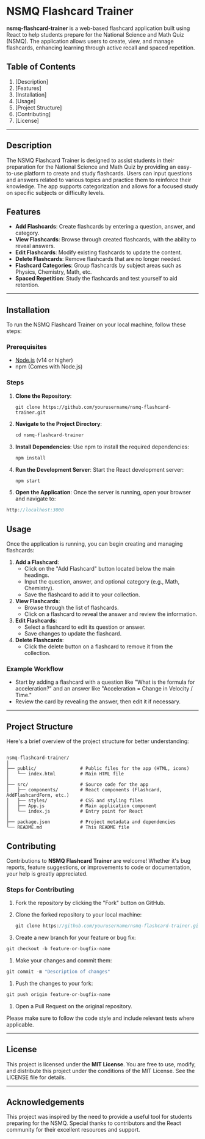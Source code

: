 # NSMQ Flashcard Trainer

**nsmq-flashcard-trainer** is a web-based flashcard application built using React to help students prepare for the National Science and Math Quiz (NSMQ). The application allows users to create, view, and manage flashcards, enhancing learning through active recall and spaced repetition.

## Table of Contents

1. [Description]
2. [Features]
3. [Installation]
4. [Usage]
5. [Project Structure]
6. [Contributing]
7. [License]

---

## Description

The NSMQ Flashcard Trainer is designed to assist students in their preparation for the National Science and Math Quiz by providing an easy-to-use platform to create and study flashcards. Users can input questions and answers related to various topics and practice them to reinforce their knowledge. The app supports categorization and allows for a focused study on specific subjects or difficulty levels.

## Features

- **Add Flashcards**: Create flashcards by entering a question, answer, and category.
- **View Flashcards**: Browse through created flashcards, with the ability to reveal answers.
- **Edit Flashcards**: Modify existing flashcards to update the content.
- **Delete Flashcards**: Remove flashcards that are no longer needed.
- **Flashcard Categories**: Group flashcards by subject areas such as Physics, Chemistry, Math, etc.
- **Spaced Repetition**: Study the flashcards and test yourself to aid retention.

---

## Installation

To run the NSMQ Flashcard Trainer on your local machine, follow these steps:

### Prerequisites

- [Node.js](https://nodejs.org/) (v14 or higher)
- npm (Comes with Node.js)

### Steps

1. **Clone the Repository**:
    
    ```
    git clone https://github.com/yourusername/nsmq-flashcard-trainer.git
    
    ```
    
2. **Navigate to the Project Directory**:

    
    ```jsx
    cd nsmq-flashcard-trainer
    ```
    
3. **Install Dependencies**:
Use npm to install the required dependencies:

    
    ```jsx
    npm install
    ```
    

1. **Run the Development Server**:
Start the React development server:

    
    ```jsx
    npm start
    ```
    

1. **Open the Application**:
Once the server is running, open your browser and navigate to:

```jsx
http://localhost:3000
```

## Usage

Once the application is running, you can begin creating and managing flashcards:

1. **Add a Flashcard**:
    - Click on the "Add Flashcard" button located below the main headings.
    - Input the question, answer, and optional category (e.g., Math, Chemistry).
    - Save the flashcard to add it to your collection.
2. **View Flashcards**:
    - Browse through the list of flashcards.
    - Click on a flashcard to reveal the answer and review the information.
3. **Edit Flashcards**:
    - Select a flashcard to edit its question or answer.
    - Save changes to update the flashcard.
4. **Delete Flashcards**:
    - Click the delete button on a flashcard to remove it from the collection.

### Example Workflow

- Start by adding a flashcard with a question like "What is the formula for acceleration?" and an answer like "Acceleration = Change in Velocity / Time."
- Review the card by revealing the answer, then edit it if necessary.

---

## Project Structure

Here's a brief overview of the project structure for better understanding:

```

nsmq-flashcard-trainer/
│
├── public/                # Public files for the app (HTML, icons)
│   └── index.html         # Main HTML file
│
├── src/                   # Source code for the app
│   ├── components/        # React components (Flashcard, AddFlashcardForm, etc.)
│   ├── styles/            # CSS and styling files
│   ├── App.js             # Main application component
│   └── index.js           # Entry point for React
│
├── package.json           # Project metadata and dependencies
└── README.md              # This README file
```

## Contributing

Contributions to **NSMQ Flashcard Trainer** are welcome! Whether it's bug reports, feature suggestions, or improvements to code or documentation, your help is greatly appreciated.

### Steps for Contributing

1. Fork the repository by clicking the "Fork" button on GitHub.
2. Clone the forked repository to your local machine:
    
    ```jsx
    git clone https://github.com/yourusername/nsmq-flashcard-trainer.git
    ```
    
3. Create a new branch for your feature or bug fix:

```jsx
git checkout -b feature-or-bugfix-name
```

1. Make your changes and commit them:

```jsx
git commit -m "Description of changes"
```

1. Push the changes to your fork:

```jsx
git push origin feature-or-bugfix-name
```

1. Open a Pull Request on the original repository.

Please make sure to follow the code style and include relevant tests where applicable.

---

## License

This project is licensed under the **MIT License**. You are free to use, modify, and distribute this project under the conditions of the MIT License. See the LICENSE file for details.

---

## Acknowledgements

This project was inspired by the need to provide a useful tool for students preparing for the NSMQ. Special thanks to contributors and the React community for their excellent resources and support.
